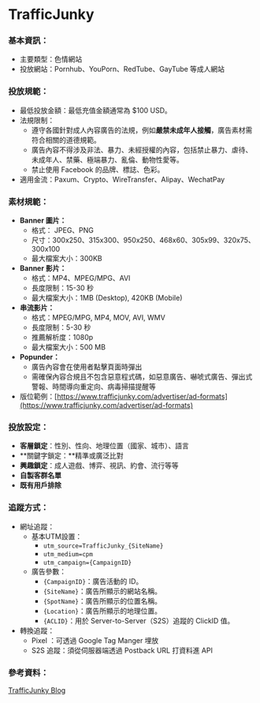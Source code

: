 # TrafficJunky   
### **基本資訊：**   
- 主要類型：色情網站   
- 投放網站：Pornhub、YouPorn、RedTube、GayTube 等成人網站   
   
###    
### 投放規範：   
- 最低投放金額：最低充值金額通常為 $100 USD。   
- 法規限制：   
    - 遵守各國針對成人內容廣告的法規，例如**嚴禁未成年人接觸**，廣告素材需符合相關的道德規範。   
    - 廣告內容不得涉及非法、暴力、未經授權的內容，包括禁止暴力、虐待、未成年人、禁藥、極端暴力、亂倫、動物性愛等。   
    - 禁止使用 Facebook 的品牌、標誌、色彩。   
- 適用金流：Paxum、Crypto、WireTransfer、Alipay、WechatPay   
   
###    
### 素材規範：   
- **Banner 圖片：**   
    - 格式： JPEG、PNG   
    - 尺寸：300x250、315x300、950x250、468x60、305x99、320x75、300x100   
    - 最大檔案大小：300KB   
- **Banner 影片：**   
    - 格式：MP4、MPEG/MPG、AVI   
    - 長度限制：15-30 秒   
    - 最大檔案大小：1MB (Desktop), 420KB (Mobile)   
- **串流影片：**   
    - 格式：MPEG/MPG, MP4, MOV, AVI, WMV   
    - 長度限制：5-30 秒   
    - 推薦解析度：1080p   
    - 最大檔案大小：500 MB   
- **Popunder：**   
    - 廣告內容會在使用者點擊頁面時彈出   
    - 需確保內容合規且不包含惡意程式碼，如惡意廣告、嚇唬式廣告、彈出式警報、時間導向重定向、病毒掃描提醒等   
- 版位範例：[https://www.trafficjunky.com/advertiser/ad-formats](https://www.trafficjunky.com/advertiser/ad-formats)    
   
###    
### 投放設定：   
- **客層鎖定**：性別、性向、地理位置（國家、城市）、語言   
- **關鍵字鎖定：**精準或廣泛比對   
- **興趣鎖定**：成人遊戲、博弈、視訊、約會、流行等等   
- **自製客群名單**   
- **既有用戶排除**   
   
   
### 追蹤方式：   
- 網址追蹤：   
    - 基本UTM設置：   
        - `utm_source=TrafficJunky_{SiteName}`   
        - `utm_medium=cpm`
        - `utm_campaign={CampaignID}`  
    - 廣告參數：   
        - `{CampaignID}`：廣告活動的 ID。   
        - `{SiteName}`：廣告所顯示的網站名稱。   
        - `{SpotName}`：廣告所顯示的位置名稱。   
        - `{Location}`：廣告所顯示的地理位置。   
        - `{ACLID}`：用於 Server-to-Server（S2S）追蹤的 ClickID 值。   
- 轉換追蹤：   
    - Pixel ：可透過 Google Tag Manger 埋放   
    - S2S 追蹤：須從伺服器端透過 Postback URL 打資料進 API   
   
###    
### 參考資料：   
[TrafficJunky Blog](https://www.trafficjunky.com/blog/)    
